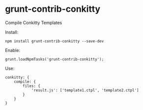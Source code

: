grunt-contrib-conkitty
======================

Compile Conkitty Templates

Install:

    npm install grunt-contrib-conkitty --save-dev

Enable:

    grunt.loadNpmTasks('grunt-contrib-conkitty');

Use:

    conkitty: {
        compile: {
            files: {
                'result.js': ['template1.ctpl', 'template2.ctpl']
            }
        }
    }
